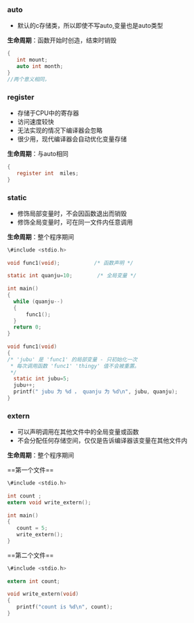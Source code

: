 ### auto

- 默认的c存储类，所以即使不写auto,变量也是auto类型

**生命周期**：函数开始时创造，结束时销毁

```C
{
   int mount;
   auto int month;
}
//两个意义相同，
```

### register

- 存储于CPU中的寄存器
- 访问速度较快
- 无法实现的情况下编译器会忽略
- 很少用，现代编译器会自动优化变量存储

**生命周期**：与auto相同

```C
{
   register int  miles;
}
```

### static

- 修饰局部变量时，不会因函数退出而销毁
- 修饰全局变量时，可在同一文件内任意调用

**生命周期**：整个程序期间

```C
\#include <stdio.h>
 
void func1(void);           /* 函数声明 */
 
static int quanju=10;        /* 全局变量 */
 
int main()
{
  while (quanju--)
  {
      func1();
  }
  return 0;
}
 
void func1(void)
{
/* 'jubu' 是 'func1' 的局部变量 - 只初始化一次
 * 每次调用函数 'func1' 'thingy' 值不会被重置。
 */                
  static int jubu=5;
  jubu++;
  printf(" jubu 为 %d ， quanju 为 %d\n", jubu, quanju);
}
```

### extern

- 可以声明调用在其他文件中的全局变量或函数
- 不会分配任何存储空间，仅仅是告诉编译器该变量在其他文件内

**生命周期**：整个程序期间

==第一个文件==

```C
\#include <stdio.h>
 
int count ;
extern void write_extern();
 
int main()
{
   count = 5;
   write_extern();
}
```

==第二个文件==

```C
\#include <stdio.h>
 
extern int count;
 
void write_extern(void)
{
   printf("count is %d\n", count);
}
```